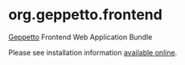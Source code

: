 org.geppetto.frontend
======================================

[Geppetto](http://geppetto.org) Frontend Web Application Bundle 

Please see installation information [available online](https://github.com/openworm/OpenWorm/wiki/Geppetto---Install-instructions).
